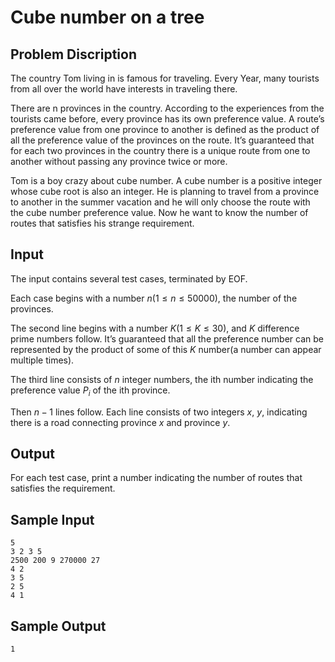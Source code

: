 # Cube number on a tree

## Problem Discription

The country Tom living in is famous for traveling. Every Year, many tourists from all over the world have interests in traveling there.

There are n provinces in the country. According to the experiences from the tourists came before, every province has its own preference value. A route’s preference value from one province to another is defined as the product of all the preference value of the provinces on the route. It’s guaranteed that for each two provinces in the country there is a unique route from one to another without passing any province twice or more.

Tom is a boy crazy about cube number. A cube number is a positive integer whose cube root is also an integer. He is planning to travel from a province to another in the summer vacation and he will only choose the route with the cube number preference value. Now he want to know the number of routes that satisfies his strange requirement.

## Input

The input contains several test cases, terminated by EOF.

Each case begins with a number $n$($1 \leq n \leq 50000$), the number of the provinces.

The second line begins with a number $K$($1 \leq K \leq 30$), and $K$ difference prime numbers follow. It’s guaranteed that all the preference number can be represented by the product of some of this $K$ number(a number can appear multiple times).

The third line consists of $n$ integer numbers, the ith number indicating the preference value $P_i$ of the ith province.

Then $n-1$ lines follow. Each line consists of two integers $x$, $y$, indicating there is a road connecting province $x$ and province $y$.

## Output

For each test case, print a number indicating the number of routes that satisfies the requirement.

## Sample Input

	5
	3 2 3 5
	2500 200 9 270000 27
	4 2
	3 5
	2 5
	4 1

## Sample Output

	1
